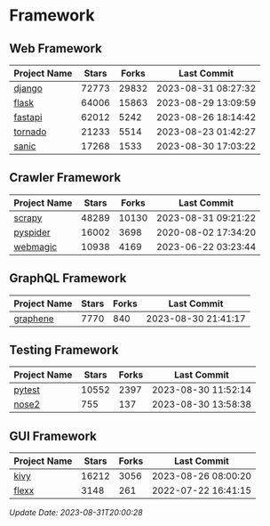 # Framework

## Web Framework
| Project Name | Stars | Forks | Last Commit |
| ------------ | ----- | ----- | ----------- |
| [django](https://github.com/django/django) | 72773 | 29832 | 2023-08-31 08:27:32 |
| [flask](https://github.com/pallets/flask) | 64006 | 15863 | 2023-08-29 13:09:59 |
| [fastapi](https://github.com/tiangolo/fastapi) | 62012 | 5242 | 2023-08-26 18:14:42 |
| [tornado](https://github.com/tornadoweb/tornado) | 21233 | 5514 | 2023-08-23 01:42:27 |
| [sanic](https://github.com/sanic-org/sanic) | 17268 | 1533 | 2023-08-30 17:03:22 |

## Crawler Framework
| Project Name | Stars | Forks | Last Commit |
| ------------ | ----- | ----- | ----------- |
| [scrapy](https://github.com/scrapy/scrapy) | 48289 | 10130 | 2023-08-31 09:21:22 |
| [pyspider](https://github.com/binux/pyspider) | 16002 | 3698 | 2020-08-02 17:34:20 |
| [webmagic](https://github.com/code4craft/webmagic) | 10938 | 4169 | 2023-06-22 03:23:44 |

## GraphQL Framework
| Project Name | Stars | Forks | Last Commit |
| ------------ | ----- | ----- | ----------- |
| [graphene](https://github.com/graphql-python/graphene) | 7770 | 840 | 2023-08-30 21:41:17 |

## Testing Framework
| Project Name | Stars | Forks | Last Commit |
| ------------ | ----- | ----- | ----------- |
| [pytest](https://github.com/pytest-dev/pytest) | 10552 | 2397 | 2023-08-30 11:52:14 |
| [nose2](https://github.com/nose-devs/nose2) | 755 | 137 | 2023-08-30 13:58:38 |

## GUI Framework
| Project Name | Stars | Forks | Last Commit |
| ------------ | ----- | ----- | ----------- |
| [kivy](https://github.com/kivy/kivy) | 16212 | 3056 | 2023-08-26 08:00:20 |
| [flexx](https://github.com/flexxui/flexx) | 3148 | 261 | 2022-07-22 16:41:15 |

*Update Date: 2023-08-31T20:00:28*
